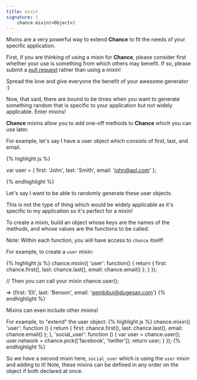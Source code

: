 ```yaml
---
title: mixin
signature: |
    chance.mixin(<Object>)
---
```


Mixins are a very powerful way to extend **Chance** to fit the needs of your
specific application.

First, if you are thinking of using a mixin for **Chance**, please consider first
whether your use is something from which others may benefit. If so, please
submit a [pull request][PR] rather than using a mixin!

Spread the love and give everyone the benefit of your awesome generator :)

Now, that said, there are bound to be times when you want to generate something
random that is specific to your application but not widely applicable. Enter
mixins!

**Chance** mixins allow you to add one-off methods to **Chance** which you can
use later.

For example, let's say I have a user object which consists of first, last,
and email.

{% highlight js %}

var user = {
  first: 'John',
  last: 'Smith',
  email: 'john@aol.com'
};

{% endhighlight %}

Let's say I want to be able to randomly generate these user objects.

This is not the type of thing which would be widely applicable as it's specific
to my application so it's perfect for a mixin!

To create a mixin, build an object whose keys are the names of the methods, and
whose values are the functions to be called.

Note: Within each function, you will have access to `chance` itself!

For example, to create a `user` mixin:

{% highlight js %}
chance.mixin({
    'user': function() {
        return {
            first: chance.first(),
            last: chance.last(),
            email: chance.email()
        };
    }
});

// Then you can call your mixin
chance.user();

=> {first: 'Eli', last: 'Benson', email: 'gembibuj@dugesan.com'}
{% endhighlight %}

Mixins can even include other mixins!

For example, to "extend" the user object:
{% highlight js %}
chance.mixin({
  'user': function () {
    return {
      first: chance.first(),
      last: chance.last(),
      email: chance.email()
    };
  },
  'social_user': function () {
    var user = chance.user();
    user.network = chance.pick(['facebook', 'twitter']);
    return user;
  }
});
{% endhighlight %}

So we have a second mixin here, `social_user` which is using the `user` mixin
and adding to it! Note, these mixins can be defined in any order on the object
if both declared at once.

[PR]: https://github.com/victorquinn/chancejs/pulls
